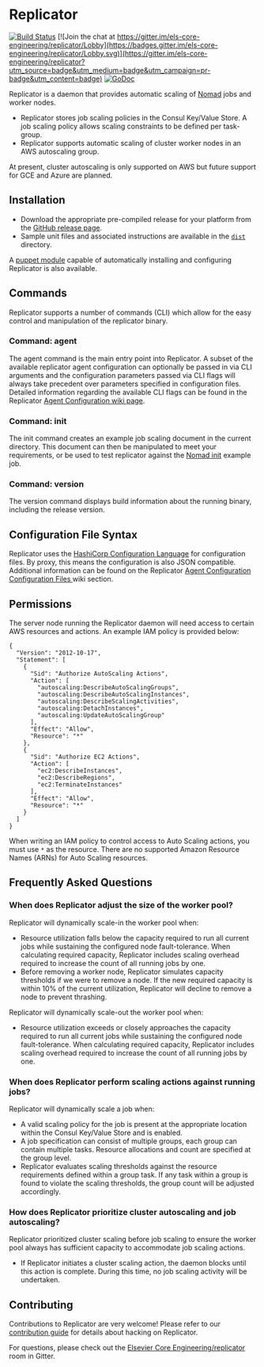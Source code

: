 # Replicator

[![Build Status](https://travis-ci.org/elsevier-core-engineering/replicator.svg?branch=master)](https://travis-ci.org/elsevier-core-engineering/replicator) [![Join the chat at https://gitter.im/els-core-engineering/replicator/Lobby](https://badges.gitter.im/els-core-engineering/replicator/Lobby.svg)](https://gitter.im/els-core-engineering/replicator?utm_source=badge&utm_medium=badge&utm_campaign=pr-badge&utm_content=badge) [![GoDoc](https://godoc.org/github.com/elsevier-core-engineering/replicator?status.svg)](https://godoc.org/github.com/elsevier-core-engineering/replicator)

Replicator is a daemon that provides automatic scaling of [Nomad](https://github.com/hashicorp/nomad) jobs and worker nodes.

- Replicator stores job scaling policies in the Consul Key/Value Store. A job scaling policy allows scaling constraints to be defined per task-group.
- Replicator supports automatic scaling of cluster worker nodes in an AWS autoscaling group.

At present, cluster autoscaling is only supported on AWS but future support for GCE and Azure are planned.

## Installation

- Download the appropriate pre-compiled release for your platform from the [GitHub release page](https://github.com/elsevier-core-engineering/replicator/releases).
- Sample unit files and associated instructions are available in the [`dist`](https://github.com/elsevier-core-engineering/replicator/tree/master/dist) directory.

A [puppet module](https://github.com/elsevier-core-engineering/puppet-replicator) capable of automatically installing and configuring Replicator is also available.

## Commands

Replicator supports a number of commands (CLI) which allow for the easy control and manipulation of the replicator binary.

### Command: agent

The agent command is the main entry point into Replicator. A subset of the available replicator agent configuration can optionally be passed in via CLI arguments and the configuration parameters passed via CLI flags will always take precedent over parameters specified in configuration files. Detailed information regarding the available CLI flags can be found in the Replicator [Agent Configuration wiki page](https://github.com/elsevier-core-engineering/replicator/wiki/Agent_Configuration#command-line-flags).

### Command: init

The init command creates an example job scaling document in the current directory. This document can then be manipulated to meet your requirements, or be used to test replicator against the [Nomad init](https://www.nomadproject.io/docs/commands/init.html) example job.

### Command: version

The version command displays build information about the running binary, including the release version.

## Configuration File Syntax

Replicator uses the [HashiCorp Configuration Language](https://github.com/hashicorp/hcl) for configuration files. By proxy, this means the configuration is also JSON compatible. Additional information can be found on the Replicator [Agent Configuration Configuration Files ](https://github.com/elsevier-core-engineering/replicator/wiki/Agent_Configuration#configuration-files) wiki section.


## Permissions

The server node running the Replicator daemon will need access to certain AWS resources and actions. An example IAM policy is provided below:

```
{
  "Version": "2012-10-17",
  "Statement": [
    {
      "Sid": "Authorize AutoScaling Actions",
      "Action": [
        "autoscaling:DescribeAutoScalingGroups",
        "autoscaling:DescribeAutoScalingInstances",
        "autoscaling:DescribeScalingActivities",
        "autoscaling:DetachInstances",
        "autoscaling:UpdateAutoScalingGroup"
      ],
      "Effect": "Allow",
      "Resource": "*"
    },
    {
      "Sid": "Authorize EC2 Actions",
      "Action": [
        "ec2:DescribeInstances",
        "ec2:DescribeRegions",
        "ec2:TerminateInstances"
      ],
      "Effect": "Allow",
      "Resource": "*"
    }
  ]
}
```

When writing an IAM policy to control access to Auto Scaling actions, you must use `*` as the resource. There are no supported Amazon Resource Names (ARNs) for Auto Scaling resources.

## Frequently Asked Questions

### When does Replicator adjust the size of the worker pool?

Replicator will dynamically scale-in the worker pool when:
- Resource utilization falls below the capacity required to run all current jobs while sustaining the configured node fault-tolerance. When calculating required capacity, Replicator includes scaling overhead required to increase the count of all running jobs by one.
- Before removing a worker node, Replicator simulates capacity thresholds if we were to remove a node. If the new required capacity is within 10% of the current utilization, Replicator will decline to remove a node to prevent thrashing.

Replicator will dynamically scale-out the worker pool when:
- Resource utilization exceeds or closely approaches the capacity required to run all current jobs while sustaining the configured node fault-tolerance. When calculating required capacity, Replicator includes scaling overhead required to increase the count of all running jobs by one.

### When does Replicator perform scaling actions against running jobs?

Replicator will dynamically scale a job when:
- A valid scaling policy for the job is present at the appropriate location within the Consul Key/Value Store and is enabled.
- A job specification can consist of multiple groups, each group can contain multiple tasks. Resource allocations and count are specified at the group level.
- Replicator evaluates scaling thresholds against the resource requirements defined within a group task. If any task within a group is found to violate the scaling thresholds, the group count will be adjusted accordingly.

### How does Replicator prioritize cluster autoscaling and job autoscaling?

Replicator prioritized cluster scaling before job scaling to ensure the worker pool always has sufficient capacity to accommodate job scaling actions.

- If Replicator initiates a cluster scaling action, the daemon blocks until this action is complete. During this time, no job scaling activity will be undertaken.

## Contributing

Contributions to Replicator are very welcome! Please refer to our [contribution guide](https://github.com/elsevier-core-engineering/replicator/blob/master/.github/CONTRIBUTING.md) for details about hacking on Replicator.

For questions, please check out the [Elsevier Core Engineering/replicator](https://gitter.im/els-core-engineering/replicator) room in Gitter.
